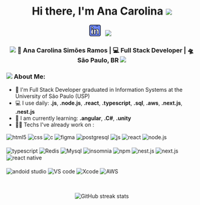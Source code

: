

<div align="center">
   <h1>Hi there, I'm Ana Carolina <img src="https://media.giphy.com/media/hvRJCLFzcasrR4ia7z/giphy.gif" width="25px"> </h1>
</div>

<p align='center'>
   <a href="https://www.linkedin.com/in/anacarolinasimoesramos/"><img height="30" src="https://raw.githubusercontent.com/8bithemant/8bithemant/master/linkedin.png?raw=true"></a>&nbsp;&nbsp;
    <a href="mailto:carolstolf19@gmail.com"><img height="30" src="https://cdn-icons-png.flaticon.com/512/324/324123.png?raw=true"></a>&nbsp;&nbsp;
 </p>

 <div align="center">
<h3><img src="https://media.giphy.com/media/WUlplcMpOCEmTGBtBW/giphy.gif" width="30"> 🙎 Ana Carolina Simões Ramos | 💻 Full Stack Developer | 🛸 São Paulo, BR <img src="https://media.giphy.com/media/WUlplcMpOCEmTGBtBW/giphy.gif" width="30"></h3>
</div>

### <img src="https://github.com/TheDudeThatCode/TheDudeThatCode/blob/master/Assets/Developer.gif" width="45" /> About Me:
- 🏦 I'm Full Stack Developer graduated in Information Systems at the University of São Paulo (USP)
- 💻 I use daily: **.js**, **.node.js**, **.react**, **.typescript**,  **.sql**,  **.aws**, **.next.js**, **.nest.js**
- 📖 I am currently learning: **.angular**, **.C#**, **.unity**
- 🧑‍💻 Techs I've already work on :

<div style="display: inline_block">
  <img align="center" alt="html5" src="https://img.shields.io/badge/HTML5-E34F26?style=for-the-badge&logo=html5&logoColor=white" />
  <img align="center" alt="css" src="https://img.shields.io/badge/CSS3-1572B6?style=for-the-badge&logo=css3&logoColor=white" />
   <img align="center" alt="c" src="https://img.shields.io/badge/C-00599C?style=for-the-badge&logo=c&logoColor=white" />
    <img align="center" alt="figma" src="https://img.shields.io/badge/Figma-F24E1E?style=for-the-badge&logo=figma&logoColor=white" />
    <img align="center" alt="postgresql" src="https://img.shields.io/badge/PostgreSQL-316192?style=for-the-badge&logo=postgresql&logoColor=white" />
<img align="center" alt="js" src="https://img.shields.io/badge/JavaScript-F7DF1E?style=for-the-badge&logo=javascript&logoColor=black" />
    <img align="center" alt="react" src="https://img.shields.io/badge/React-20232A?style=for-the-badge&logo=react&logoColor=61DAFB" />
    <img align="center" alt="node.js" src="https://img.shields.io/badge/Node.js-43853D?style=for-the-badge&logo=node.js&logoColor=white" />
</div> <br/>
<div style="display: inline_block">
    <img align="center" alt="typescript" src="https://img.shields.io/badge/TypeScript-007ACC?style=for-the-badge&logo=typescript&logoColor=white" />
    <img align="center" alt="Redis" src="https://img.shields.io/badge/redis-%23DD0031.svg?style=for-the-badge&logo=redis&logoColor=white" />
    <img align="center" alt="Mysql" src="https://img.shields.io/badge/mysql-%2300f.svg?style=for-the-badge&logo=mysql&logoColor=white" />    
  <img align="center" alt="insomnia" src="https://img.shields.io/badge/Insomnia-black?style=for-the-badge&logo=insomnia&logoColor=5849BE" />
  <img align="center" alt="npm" src="https://img.shields.io/badge/NPM-%23CB3837.svg?style=for-the-badge&logo=npm&logoColor=white" />
    <img align="center" alt="nest.js" src="https://img.shields.io/badge/nestjs-%23E0234E.svg?style=for-the-badge&logo=nestjs&logoColor=white" />
    <img align="center" alt="next.js" src="https://img.shields.io/badge/Next-black?style=for-the-badge&logo=next.js&logoColor=white" />
    <img align="center" alt="react native" src="https://img.shields.io/badge/react_native-%2320232a.svg?style=for-the-badge&logo=react&logoColor=%2361DAFB" />

</div><br/>

<div style="display: inline_block">
    <img align="center" alt="andoid studio" src="https://img.shields.io/badge/Android%20Studio-3DDC84.svg?style=for-the-badge&logo=android-studio&logoColor=white" />
    <img align="center" alt="VS code" src="https://img.shields.io/badge/Visual%20Studio%20Code-0078d7.svg?style=for-the-badge&logo=visual-studio-code&logoColor=white" />
    <img align="center" alt="Xcode" src="https://img.shields.io/badge/Xcode-007ACC?style=for-the-badge&logo=Xcode&logoColor=white" />  
      <img align="center" alt="AWS" src="https://img.shields.io/badge/AWS-%23FF9900.svg?style=for-the-badge&logo=amazon-aws&logoColor=white" />  

</div><br/><br/>

<div align="center">

![GitHub streak stats](https://streak-stats.demolab.com/?user=Carolstolf) 

</div>

